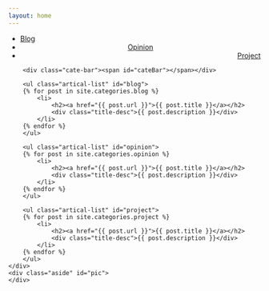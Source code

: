 ```yaml
---
layout: home
---
```


<div class="index-content blog" id="main">
    <div class="section">
        <ul class="artical-cate" id="navigate">
            <li style="text-align:left" class="on" id="link-blog"><a href="#blog"><span>Blog</span></a></li>
            <li style="text-align:center" id="link-opinion"><a href="#opinion"><span>Opinion</span></a></li>
            <li style="text-align:right" id="link-project"><a href="#project"><span>Project</span></a></li>
        </ul>

        <div class="cate-bar"><span id="cateBar"></span></div>

        <ul class="artical-list" id="blog">
        {% for post in site.categories.blog %}
            <li>
                <h2><a href="{{ post.url }}">{{ post.title }}</a></h2>
                <div class="title-desc">{{ post.description }}</div>
            </li>
        {% endfor %}
        </ul>
		
		<ul class="artical-list" id="opinion">
        {% for post in site.categories.opinion %}
            <li>
                <h2><a href="{{ post.url }}">{{ post.title }}</a></h2>
                <div class="title-desc">{{ post.description }}</div>
            </li>
        {% endfor %}
        </ul>
		
		<ul class="artical-list" id="project">
        {% for post in site.categories.project %}
            <li>
                <h2><a href="{{ post.url }}">{{ post.title }}</a></h2>
                <div class="title-desc">{{ post.description }}</div>
            </li>
        {% endfor %}
        </ul>	
    </div>
    <div class="aside" id="pic">
    </div>
</div>
<script type="text/javascript">
    var count=0;
    function loadImage(url, callback) {
     var img = new Image(); 
     img.src = url;
  
     if (img.complete) { 
        callback.call(img);
        return; 
     }
     img.onload = function () { 
        callback.call(img);
     };
    };
	
	function showImg(){
        count = count+1;
		if(count==3){
		   $("#pic").animate({opacity:1},1000);
		}
    }
	
    $(document).ready(function(){
	    $("#pic").css("opacity", 0);
	    window.location.href="#blog";
		var imgUrl = ['1t.jpg','2t.jpg','3t.jpg'];
	    for(var i = 0; i < imgUrl.length; i++) {
		loadImage('images/' + imgUrl[i],showImg);
	    }
	});
	
    $("#link-blog").click(function(){
	    $("#main").attr("class","index-content blog");
	    $("#link-opinion").removeClass();
		$("#link-project").removeClass();
		$("#link-blog").addClass("on");
		$('html, body').animate({scrollTop:0}, 'slow');
		$("#pic").animate({opacity:1},500);
	   });
	$("#link-opinion").click(function(){
	    $("#main").attr("class","index-content opinion");
	    $("#link-blog").removeClass();
		$("#link-project").removeClass();
		$("#link-opinion").addClass("on");
		$('html, body').animate({scrollTop:0}, 'slow');
		$("#pic").animate({opacity:1},500);
	   });
	$("#link-project").click(function(){
	    $("#main").attr("class","index-content project");
	    $("#link-opinion").removeClass();
		$("#link-blog").removeClass();
        $("#link-project").addClass("on");
		$('html, body').animate({scrollTop:0}, 'slow');
		$("#pic").animate({opacity:1},500);
	});
</script>
